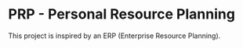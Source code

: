 # PRP - Personal Resource Planning

This project is inspired by an ERP (Enterprise Resource Planning).
